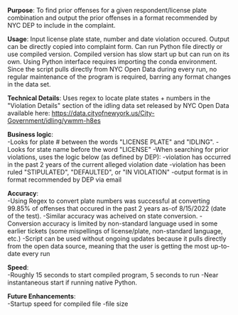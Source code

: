 **Purpose**: To find prior offenses for a given respondent/license plate combination and output the prior offenses in a format recommended by NYC DEP to include in the complaint.

**Usage**: Input license plate state, number and date violation occured. Output can be directly copied into complaint form. Can run Python file directly or use compiled version. Compiled version has slow start up but can run on its own. Using Python interface requires importing the conda environment. Since the script pulls directly from NYC Open Data during every run, no regular maintenance of the program is required, barring any format changes in the data set.

**Technical Details**: Uses regex to locate plate states + numbers in the "Violation Details" section of the idling data set released by NYC Open Data available here: https://data.cityofnewyork.us/City-Government/idling/ywmm-h8es

**Business logic**:  
-Looks for plate # between the words "LICENSE PLATE" and "IDLING".
-Looks for state name before the word "LICENSE"
-When searching for prior violations, uses the logic below (as defined by DEP):
  -violation has occurred in the past 2 years of the current alleged violation date
  -violation has been ruled "STIPULATED", "DEFAULTED", or "IN VIOLATION"
-output format is in format recommended by DEP via email

**Accuracy**:  
-Using Regex to convert plate numbers was successful at converting 99.85% of offenses that occured in the past 2 years as-of 8/15/2022 (date of the test).
-Similar accuracy was acheived on state conversion.
-Conversion accuracy is limited by non-standard language used in some earlier tickets (some mispellings of license/plate, non-standard language, etc.)
-Script can be used without ongoing updates because it pulls directly from the open data source, meaning that the user is getting the most up-to-date every run

**Speed**:  
-Roughly 15 seconds to start compiled program, 5 seconds to run
-Near instantaneous start if running native Python. 

**Future Enhancements**:  
-Startup speed for compiled file
-file size
